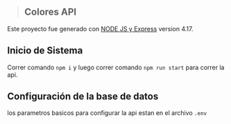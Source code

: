 >## Colores API

Este proyecto fue generado con [NODE JS y Express](https://expressjs.com/es/) version 4.17.

## Inicio de Sistema

Correr comando `npm i` y luego correr comando  `npm run start` para correr la api. 


## Configuración de la base de datos

los parametros basicos para configurar la api estan en el archivo  `.env`

